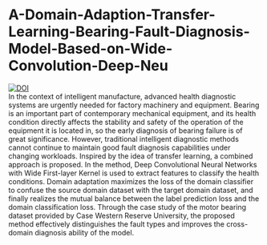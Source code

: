 # A-Domain-Adaption-Transfer-Learning-Bearing-Fault-Diagnosis-Model-Based-on-Wide-Convolution-Deep-Neu
[![DOI](https://zenodo.org/badge/420853505.svg)](https://zenodo.org/badge/latestdoi/420853505)  
In the context of intelligent manufacture, advanced health diagnostic systems are urgently needed for factory machinery and equipment. Bearing is an important part of contemporary mechanical equipment, and its health condition directly affects the stability and safety of the operation of the equipment it is located in, so the early diagnosis of bearing failure is of great significance. However, traditional intelligent diagnostic methods cannot continue to maintain good fault diagnosis capabilities under changing workloads. Inspired by the idea of transfer learning, a combined approach is proposed. In the method, Deep Convolutional Neural Networks with Wide First-layer Kernel is used to extract features to classify the health conditions. Domain adaptation maximizes the loss of the domain classifier to confuse the source domain dataset with the target domain dataset, and finally realizes the mutual balance between the label prediction loss and the domain classification loss. Through the case study of the motor bearing dataset provided by Case Western Reserve University, the proposed method effectively distinguishes the fault types and improves the cross-domain diagnosis ability of the model.
